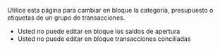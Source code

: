 Utilice esta página para cambiar en bloque la categoría, presupuesto o etiquetas de un grupo de transacciones.

* Usted no puede editar en bloque los saldos de apertura
* Usted no puede editar en bloque transacciones conciliadas